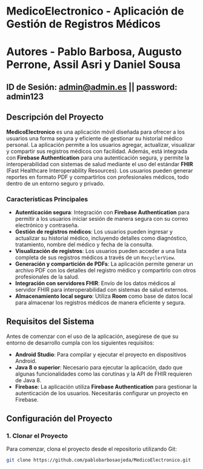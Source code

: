 # **MedicoElectronico** - Aplicación de Gestión de Registros Médicos

# **Autores** - Pablo Barbosa, Augusto Perrone, Assil Asri y Daniel Sousa

## ID de Sesión: admin@admin.es  || password: admin123

## Descripción del Proyecto

**MedicoElectronico** es una aplicación móvil diseñada para ofrecer a los usuarios una forma segura y eficiente de gestionar su historial médico personal. La aplicación permite a los usuarios agregar, actualizar, visualizar y compartir sus registros médicos con facilidad. Además, está integrada con **Firebase Authentication** para una autenticación segura, y permite la interoperabilidad con sistemas de salud mediante el uso del estándar **FHIR** (Fast Healthcare Interoperability Resources). Los usuarios pueden generar reportes en formato PDF y compartirlos con profesionales médicos, todo dentro de un entorno seguro y privado.

### Características Principales

- **Autenticación segura**: Integración con **Firebase Authentication** para permitir a los usuarios iniciar sesión de manera segura con su correo electrónico y contraseña.
- **Gestión de registros médicos**: Los usuarios pueden ingresar y actualizar su historial médico, incluyendo detalles como diagnóstico, tratamiento, nombre del médico y fecha de la consulta.
- **Visualización de registros**: Los usuarios pueden acceder a una lista completa de sus registros médicos a través de un `RecyclerView`.
- **Generación y compartición de PDFs**: La aplicación permite generar un archivo PDF con los detalles del registro médico y compartirlo con otros profesionales de la salud.
- **Integración con servidores FHIR**: Envío de los datos médicos al servidor FHIR para interoperabilidad con sistemas de salud externos.
- **Almacenamiento local seguro**: Utiliza **Room** como base de datos local para almacenar los registros médicos de manera eficiente y segura.

## Requisitos del Sistema

Antes de comenzar con el uso de la aplicación, asegúrese de que su entorno de desarrollo cumpla con los siguientes requisitos:

- **Android Studio**: Para compilar y ejecutar el proyecto en dispositivos Android.
- **Java 8 o superior**: Necesario para ejecutar la aplicación, dado que algunas funcionalidades como las corutinas y la API de FHIR requieren de Java 8.
- **Firebase**: La aplicación utiliza **Firebase Authentication** para gestionar la autenticación de los usuarios. Necesitarás configurar un proyecto en Firebase.

## Configuración del Proyecto

### 1. **Clonar el Proyecto**

Para comenzar, clona el proyecto desde el repositorio utilizando Git:

```bash
git clone https://github.com/pablobarbosaojeda/MedicoElectronico.git

